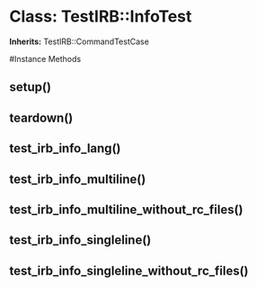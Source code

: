 # Class: TestIRB::InfoTest
**Inherits:** TestIRB::CommandTestCase
    




#Instance Methods
## setup() [](#method-i-setup)

## teardown() [](#method-i-teardown)

## test_irb_info_lang() [](#method-i-test_irb_info_lang)

## test_irb_info_multiline() [](#method-i-test_irb_info_multiline)

## test_irb_info_multiline_without_rc_files() [](#method-i-test_irb_info_multiline_without_rc_files)

## test_irb_info_singleline() [](#method-i-test_irb_info_singleline)

## test_irb_info_singleline_without_rc_files() [](#method-i-test_irb_info_singleline_without_rc_files)

